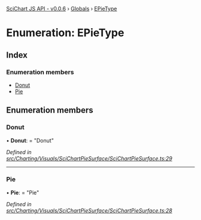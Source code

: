 [SciChart JS API - v0.0.6](../README.md) › [Globals](../globals.md) › [EPieType](epietype.md)

# Enumeration: EPieType

## Index

### Enumeration members

* [Donut](epietype.md#donut)
* [Pie](epietype.md#pie)

## Enumeration members

###  Donut

• **Donut**: = "Donut"

*Defined in [src/Charting/Visuals/SciChartPieSurface/SciChartPieSurface.ts:29](https://github.com/ABTSoftware/SciChart.Dev/blob/34ff3115c2/Web/src/SciChart/src/Charting/Visuals/SciChartPieSurface/SciChartPieSurface.ts#L29)*

___

###  Pie

• **Pie**: = "Pie"

*Defined in [src/Charting/Visuals/SciChartPieSurface/SciChartPieSurface.ts:28](https://github.com/ABTSoftware/SciChart.Dev/blob/34ff3115c2/Web/src/SciChart/src/Charting/Visuals/SciChartPieSurface/SciChartPieSurface.ts#L28)*

